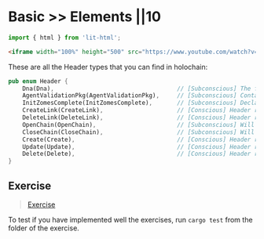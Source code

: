# Basic >> Elements ||10
```js script
import { html } from 'lit-html';
```

```html story
<iframe width="100%" height="500" src="https://www.youtube.com/watch?v=fI9dEy9JzFM" frameborder="0" allow="autoplay; encrypted-media" allowfullscreen></iframe>
```

These are all the Header types that you can find in holochain:

```rust
pub enum Header {
    Dna(Dna),                                   // [Subconscious] The first header in any source chain, created when the application is installed
    AgentValidationPkg(AgentValidationPkg),     // [Subconscious] Contains the membrane proof for the agent
    InitZomesComplete(InitZomesComplete),       // [Subconscious] Declares that all zome init functions have successfully completed
    CreateLink(CreateLink),                     // [Conscious] Header result of `create_link(base, target)`
    DeleteLink(DeleteLink),                     // [Conscious] Header result of `delete_link(add_link_header_hash)`
    OpenChain(OpenChain),                       // [Subconscious] Will be used when the migration mechanism is implemented
    CloseChain(CloseChain),                     // [Subconscious] Will be used when the migration mechanism is implemented
    Create(Create),                             // [Conscious] Header result of `create_entry(entry)`, is accompanied by its entry
    Update(Update),                             // [Conscious] Header result of `update_entry(updated_header_hash, entry)`, is accompanied by its entry
    Delete(Delete),                             // [Conscious] Header result of `delete_entry(deleted_header_hash)`
}
```

## Exercise

> [Exercise](https://github.com/holochain-gym/developer-exercises/tree/master/basic/elements)

To test if you have implemented well the exercises, run `cargo test` from the folder of the exercise.